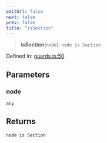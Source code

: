 ```yaml
---
editUrl: false
next: false
prev: false
title: "isSection"
---
```


> **isSection**(`node`): `node is Section`

Defined in: [guards.ts:50](https://github.com/rcs-agents/rcs-lang/blob/d67a89cedb553bfd3c4dced3f75360ae0dfac4db/packages/ast/src/guards.ts#L50)

## Parameters

### node

`any`

## Returns

`node is Section`
